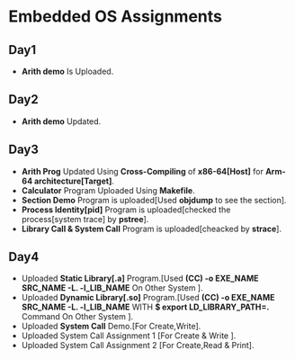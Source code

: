# Embedded OS Assignments
## Day1
- **Arith demo** Is Uploaded.
## Day2
- **Arith demo** Updated.
## Day3
- **Arith Prog** Updated Using **Cross-Compiling** of **x86-64[Host]** for **Arm-64 architecture[Target]**.
- **Calculator** Program Uploaded Using **Makefile**.
- **Section Demo** Program is uploaded[Used **objdump** to see the section].
- **Process Identity[pid]** Program is uploaded[checked the process[system trace] by **pstree**].
- **Library Call & System Call** Program is uploaded[cheacked by **strace**].
## Day4
- Uploaded **Static Library[.a]** Program.[Used  **(CC) -o EXE_NAME SRC_NAME -L. -l_LIB_NAME** On Other System ].
- Uploaded **Dynamic Library[.so]** Program.[Used **(CC) -o EXE_NAME SRC_NAME -L. -l_LIB_NAME** WITH **$ export LD_LIBRARY_PATH=.** Command On Other System ].
- Uploaded **System Call** Demo.[For Create,Write].
- Uploaded System Call Assignment 1 [For Create & Write ].
- Uploaded System Call Assignment 2 [For Create,Read & Print].